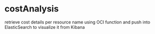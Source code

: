 # costAnalysis
retrieve cost details per resource name using OCI function and push into ElasticSearch to visualize it from Kibana
